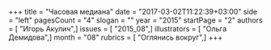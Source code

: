 +++
title = "Часовая медиана"
date = "2017-03-02T11:22:39+03:00"
side = "left"
pagesCount = "4"
slogan = ""
year = "2015"
startPage = "2"
authors = [ "Игорь Акулич",]
issues = [ "2015_08",]
illustrators = [ "Ольга Демидова",]
month = "08"
rubrics = [ "Оглянись вокруг",]
+++

